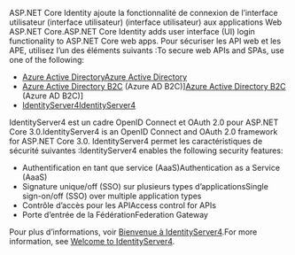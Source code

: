 <span data-ttu-id="55288-101">ASP.NET Core Identity ajoute la fonctionnalité de connexion de l’interface utilisateur (interface utilisateur) (interface utilisateur) aux applications Web ASP.NET Core.</span><span class="sxs-lookup"><span data-stu-id="55288-101">ASP.NET Core Identity adds user interface (UI) login functionality to ASP.NET Core web apps.</span></span> <span data-ttu-id="55288-102">Pour sécuriser les API web et les APE, utilisez l’un des éléments suivants :</span><span class="sxs-lookup"><span data-stu-id="55288-102">To secure web APIs and SPAs, use one of the following:</span></span>

* [<span data-ttu-id="55288-103">Azure Active Directory</span><span class="sxs-lookup"><span data-stu-id="55288-103">Azure Active Directory</span></span>](/azure/api-management/api-management-howto-protect-backend-with-aad)
* <span data-ttu-id="55288-104">[Azure Active Directory B2C](/azure/active-directory-b2c/active-directory-b2c-custom-rest-api-netfw) (Azure AD B2C)]</span><span class="sxs-lookup"><span data-stu-id="55288-104">[Azure Active Directory B2C](/azure/active-directory-b2c/active-directory-b2c-custom-rest-api-netfw) (Azure AD B2C)]</span></span>
* [<span data-ttu-id="55288-105">IdentityServer4</span><span class="sxs-lookup"><span data-stu-id="55288-105">IdentityServer4</span></span>](https://identityserver.io)

<span data-ttu-id="55288-106">IdentityServer4 est un cadre OpenID Connect et OAuth 2.0 pour ASP.NET Core 3.0.</span><span class="sxs-lookup"><span data-stu-id="55288-106">IdentityServer4 is an OpenID Connect and OAuth 2.0 framework for ASP.NET Core 3.0.</span></span> <span data-ttu-id="55288-107">IdentityServer4 permet les caractéristiques de sécurité suivantes :</span><span class="sxs-lookup"><span data-stu-id="55288-107">IdentityServer4 enables the following security features:</span></span>

* <span data-ttu-id="55288-108">Authentification en tant que service (AaaS)</span><span class="sxs-lookup"><span data-stu-id="55288-108">Authentication as a Service (AaaS)</span></span>
* <span data-ttu-id="55288-109">Signature unique/off (SSO) sur plusieurs types d’applications</span><span class="sxs-lookup"><span data-stu-id="55288-109">Single sign-on/off (SSO) over multiple application types</span></span>
* <span data-ttu-id="55288-110">Contrôle d’accès pour les API</span><span class="sxs-lookup"><span data-stu-id="55288-110">Access control for APIs</span></span>
* <span data-ttu-id="55288-111">Porte d’entrée de la Fédération</span><span class="sxs-lookup"><span data-stu-id="55288-111">Federation Gateway</span></span>

<span data-ttu-id="55288-112">Pour plus d’informations, voir [Bienvenue à IdentityServer4](http://docs.identityserver.io/en/latest/index.html).</span><span class="sxs-lookup"><span data-stu-id="55288-112">For more information, see [Welcome to IdentityServer4](http://docs.identityserver.io/en/latest/index.html).</span></span>